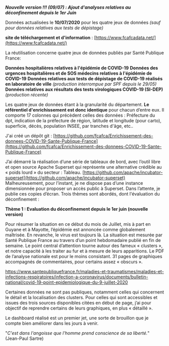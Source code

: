***Nouvelle version !!! (09/07) : Ajout d'analyses relatives au déconfinement depuis le 1er Juin*** 

Données actualisées le **10/07/2020**  pour les quatre jeux de données *(sauf pour données relatives aux tests de dépistage)*

**site de téléchargement et d'information** : [https://www.fcafcadata.net/](https://www.fcafcadata.net/)

La réutilisation concerne quatre jeux de données publiés par Santé Publique France: 

**Données hospitalières relatives à l'épidémie de COVID-19**
**Données des urgences hospitalières et de SOS médecins relatives à l'épidémie de COVID-19**
**Données relatives aux tests de dépistage de COVID-19 réalisés en laboratoire de ville** *(production interrompue par SPF depuis le 29/05)*
**Données relatives aux résultats des tests virologiques COVID-19 (SI-DEP)** *(production récente)*

Les quatre jeux de données étant à la granularité du département. **Le référentiel d'enrichissement est donc identique** pour chacun d’entre eux.
Il comporte 17 colonnes qui précèdent celles des données :
Préfecture du dpt, indication de la préfecture de région, latitude et longitude (pour carto), superficie, décès, population INSEE, par tranches d'âge, etc..

J'ai créé un dépôt git : [https://github.com/fcafca/Enrichissement-des-donnees-COVID-19-Sante-Publique-France](https://github.com/fcafca/Enrichissement-des-donnees-COVID-19-Sante-Publique-France)

J’ai démarré la réalisation d’une série de tableaux de bord, avec l’outil libre et open source Apache Superset qui représente une alternative crédible au « poids lourd » du secteur : Tableau.
[https://github.com/apache/incubator-superset](https://github.com/apache/incubator-superset)
Malheureusement, pour l’instant, je ne dispose pas d’une instance dimensionnée pour proposer un accès public à Superset.
Dans l’attente, je publie ces copies d’écran. Trois thèmes sont abordés, dont l'évaluation du déconfinement :

**Thème 1 : Evaluation du déconfinement depuis le 1er juin (nouvelle version)**


Pour résumer la situation en ce début du mois de Juillet, mis à part en Guyane et à Mayotte, l’épidémie est annoncée comme globalement maîtrisée.
En revanche, le virus est toujours là. La situation est mesurée par Santé Publique France au travers d’un point hebdomadaire publié en fin de semaine.
Le point central d’attention tourne autour des fameux « clusters », et notre capacité à les traiter au fur et à mesure de leurs apparitions.
Le PDF de l’analyse nationale est pour le moins consistant. 31 pages de graphiques accompagnés de commentaires, pour certains assez « obscurs ».

https://www.santepubliquefrance.fr/maladies-et-traumatismes/maladies-et-infections-respiratoires/infection-a-coronavirus/documents/bulletin-national/covid-19-point-epidemiologique-du-9-juillet-2020

Certaines données ne sont pas publiques, notamment celles qui concernent le détail et la localisation des clusters.
Pour celles qui sont accessibles et issues des trois sources disponibles citées en début de page, j’ai pour objectif de reprendre certains de leurs graphiques, en plus « détaillé ».

Le dashboard réalisé est un premier jet, une sorte de brouillon que je compte bien améliorer dans les jours à venir.

"*C'est dans l'angoisse que l'homme prend conscience de sa liberté.*" (Jean-Paul Sartre)
